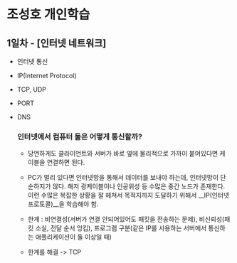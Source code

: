 

# 조성호 개인학습

## 1일차 - [인터넷 네트워크]
+ 인터넷 통신
+ IP(Internet Protocol)
+ TCP, UDP
+ PORT
+ DNS



    ### 인터넷에서 컴퓨터 둘은 어떻게 통신할까?
    + 당연하게도 클라이언트와 서버가 바로 옆에 물리적으로 가까이 붙어있다면 케이블을 연결하면 된다.
    + PC가 멀리 있다면 인터넷망을 통해서 데이터를 보내야 하는데, 인터넷망이 단순하지가 않다. 해저 광케이블이나 인공위성 등 수많은 중간 노드가 존재한다. 이런 수많은 복잡한 상황을 잘 헤쳐서 목적지까지 도달하기 위해서 __IP(인터넷 프로토콜)__을 학습해야 함.

    

    + 한계 : 비연결성(서버가 연결 안되어있어도 패킷을 전송하는 문제), 비신뢰성(패킷 소실, 전달 순서 엉킴), 프로그램 구분(같은 IP를 사용하는 서버에서 통신하는 애플리케이션이 둘 이상일 때)

    + 한계를 해결 -> TCP


